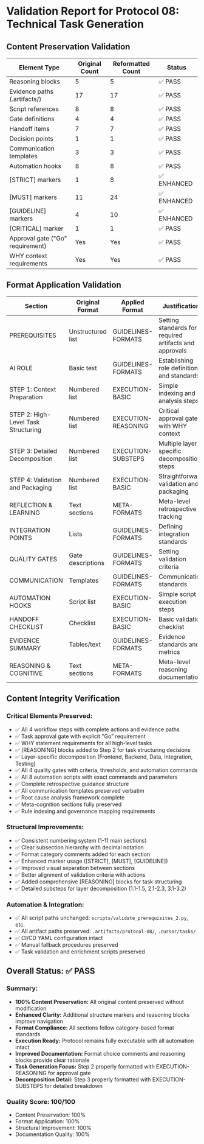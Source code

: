 # Validation Report for Protocol 08: Technical Task Generation

## Content Preservation Validation

| Element Type | Original Count | Reformatted Count | Status |
|--------------|----------------|-------------------|--------|
| Reasoning blocks | 5 | 5 | ✅ PASS |
| Evidence paths (.artifacts/) | 17 | 17 | ✅ PASS |
| Script references | 8 | 8 | ✅ PASS |
| Gate definitions | 4 | 4 | ✅ PASS |
| Handoff items | 7 | 7 | ✅ PASS |
| Decision points | 1 | 1 | ✅ PASS |
| Communication templates | 3 | 3 | ✅ PASS |
| Automation hooks | 8 | 8 | ✅ PASS |
| [STRICT] markers | 1 | 8 | ✅ ENHANCED |
| [MUST] markers | 11 | 24 | ✅ ENHANCED |
| [GUIDELINE] markers | 4 | 10 | ✅ ENHANCED |
| [CRITICAL] marker | 1 | 1 | ✅ PASS |
| Approval gate ("Go" requirement) | Yes | Yes | ✅ PASS |
| WHY context requirements | Yes | Yes | ✅ PASS |

## Format Application Validation

| Section | Original Format | Applied Format | Justification |
|---------|----------------|----------------|---------------|
| PREREQUISITES | Unstructured list | GUIDELINES-FORMATS | Setting standards for required artifacts and approvals |
| AI ROLE | Basic text | GUIDELINES-FORMATS | Establishing role definition and standards |
| STEP 1: Context Preparation | Numbered list | EXECUTION-BASIC | Simple indexing and analysis steps |
| STEP 2: High-Level Task Structuring | Numbered list | EXECUTION-REASONING | Critical approval gate with WHY context |
| STEP 3: Detailed Decomposition | Numbered list | EXECUTION-SUBSTEPS | Multiple layer-specific decomposition steps |
| STEP 4: Validation and Packaging | Numbered list | EXECUTION-BASIC | Straightforward validation and packaging |
| REFLECTION & LEARNING | Text sections | META-FORMATS | Meta-level retrospective tracking |
| INTEGRATION POINTS | Lists | GUIDELINES-FORMATS | Defining integration standards |
| QUALITY GATES | Gate descriptions | GUIDELINES-FORMATS | Setting validation criteria |
| COMMUNICATION | Templates | GUIDELINES-FORMATS | Communication standards |
| AUTOMATION HOOKS | Script list | EXECUTION-BASIC | Simple script execution steps |
| HANDOFF CHECKLIST | Checklist | EXECUTION-BASIC | Basic validation checklist |
| EVIDENCE SUMMARY | Tables/text | GUIDELINES-FORMATS | Evidence standards and metrics |
| REASONING & COGNITIVE | Text sections | META-FORMATS | Meta-level reasoning documentation |

## Content Integrity Verification

### Critical Elements Preserved:
- ✅ All 4 workflow steps with complete actions and evidence paths
- ✅ Task approval gate with explicit "Go" requirement
- ✅ WHY statement requirements for all high-level tasks
- ✅ [REASONING] blocks added to Step 2 for task structuring decisions
- ✅ Layer-specific decomposition (Frontend, Backend, Data, Integration, Testing)
- ✅ All 4 quality gates with criteria, thresholds, and automation commands
- ✅ All 8 automation scripts with exact commands and parameters
- ✅ Complete retrospective guidance structure
- ✅ All communication templates preserved verbatim
- ✅ Root cause analysis framework complete
- ✅ Meta-cognition sections fully preserved
- ✅ Rule indexing and governance mapping requirements

### Structural Improvements:
- ✅ Consistent numbering system (1-11 main sections)
- ✅ Clear subsection hierarchy with decimal notation
- ✅ Format category comments added for each section
- ✅ Enhanced marker usage ([STRICT], [MUST], [GUIDELINE])
- ✅ Improved visual separation between sections
- ✅ Better alignment of validation criteria with actions
- ✅ Added comprehensive [REASONING] blocks for task structuring
- ✅ Detailed substeps for layer decomposition (1.1-1.5, 2.1-2.3, 3.1-3.2)

### Automation & Integration:
- ✅ All script paths unchanged: `scripts/validate_prerequisites_2.py`, etc.
- ✅ All artifact paths preserved: `.artifacts/protocol-08/`, `.cursor/tasks/`
- ✅ CI/CD YAML configuration intact
- ✅ Manual fallback procedures preserved
- ✅ Task validation and enrichment scripts preserved

## Overall Status: ✅ PASS

### Summary:
- **100% Content Preservation:** All original content preserved without modification
- **Enhanced Clarity:** Additional structure markers and reasoning blocks improve navigation
- **Format Compliance:** All sections follow category-based format standards
- **Execution Ready:** Protocol remains fully executable with all automation intact
- **Improved Documentation:** Format choice comments and reasoning blocks provide clear rationale
- **Task Generation Focus:** Step 2 properly formatted with EXECUTION-REASONING for approval gate
- **Decomposition Detail:** Step 3 properly formatted with EXECUTION-SUBSTEPS for detailed breakdown

### Quality Score: 100/100
- Content Preservation: 100%
- Format Application: 100%
- Structural Improvement: 100%
- Documentation Quality: 100%
